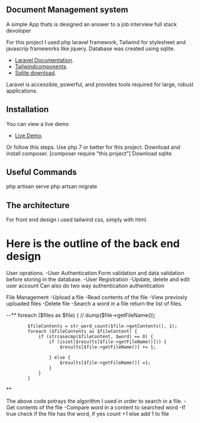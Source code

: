 ## Document Management system

A simple App thats is designed an answer to a job interview full stack devoloper

For this project I used php laravel framework, Tailwind for stylesheet and javascrip frameworks like jquery. Database was created using sqlite.

- [Laravel Documentation](https://laravel.com/docs/routing).
- [Tailwindcomponents](https://tailwindcomponents.com/).
- [Sqlite download](https://www.sqlite.org/download.html).

Laravel is accessible, powerful, and provides tools required for large, robust applications.

## Installation

You can view a live demo
- [Live Demo](http://doc-manager-test.herokuapp.com/).

Or follow this steps.
Use php 7 or better for this project.
Download and install composer.
[composer require "this project"]
Download sqlite
 
## Useful Commands

php artisan serve
php artsan migrate

## The architecture

For front end design i used tailwind css, simply with html.
# Here is the outline of the back end design

User oprations.
-User Authentication
Form validation and data validation before storing in the database.
-User Registration
-Update, delete and edit user account
Can also do two way authentication authentication

File Management
-Upload a file
-Read contents of the file
-View previosly uploaded files
-Delete file
-Search a word in a file return the list of files.

--**
      foreach ($files as $file) {
          //  dump($file->getFileName());
            
            $fileContents = str_word_count($file->getContents(), 1);
            foreach ($fileContents as $fileContent) {
                if (strcasecmp($fileContent, $word) == 0) {
                    if (isset($results[$file->getFileName()])) {
                        $results[$file->getFileName()] += 1;
                        
                    } else {
                        $results[$file->getFileName()] =1;
                    }
                } 
            }

**

The above code potrays the algorithm I used in order to search in a file.
-Get contents of the file
-Compare word in a content to searched word
-If true check if the file has the word, if yes count +1 else add 1 to file

